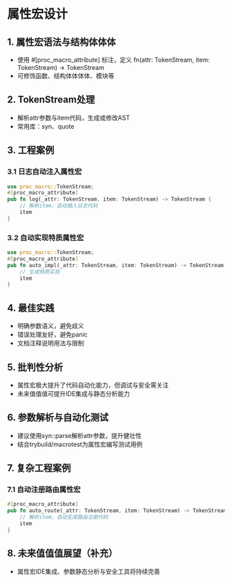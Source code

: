 ﻿# 属性宏设计

## 1. 属性宏语法与结构体体体

- 使用 #[proc_macro_attribute] 标注，定义 fn(attr: TokenStream, item: TokenStream) -> TokenStream
- 可修饰函数、结构体体体体、模块等

## 2. TokenStream处理

- 解析attr参数与item代码，生成或修改AST
- 常用库：syn、quote

## 3. 工程案例

### 3.1 日志自动注入属性宏

```rust
use proc_macro::TokenStream;
#[proc_macro_attribute]
pub fn log(_attr: TokenStream, item: TokenStream) -> TokenStream {
    // 解析item，自动插入日志代码
    item
}
```

### 3.2 自动实现特质属性宏

```rust
use proc_macro::TokenStream;
#[proc_macro_attribute]
pub fn auto_impl(_attr: TokenStream, item: TokenStream) -> TokenStream {
    // 生成特质实现
    item
}
```

## 4. 最佳实践

- 明确参数语义，避免歧义
- 错误处理友好，避免panic
- 文档注释说明用法与限制

## 5. 批判性分析

- 属性宏极大提升了代码自动化能力，但调试与安全需关注
- 未来值值值可提升IDE集成与静态分析能力

## 6. 参数解析与自动化测试

- 建议使用syn::parse解析attr参数，提升健壮性
- 结合trybuild/macrotest为属性宏编写测试用例

## 7. 复杂工程案例

### 7.1 自动注册路由属性宏

```rust
#[proc_macro_attribute]
pub fn auto_route(_attr: TokenStream, item: TokenStream) -> TokenStream {
    // 解析item，自动生成路由注册代码
    item
}
```

## 8. 未来值值值展望（补充）

- 属性宏IDE集成、参数静态分析与安全工具将持续完善
